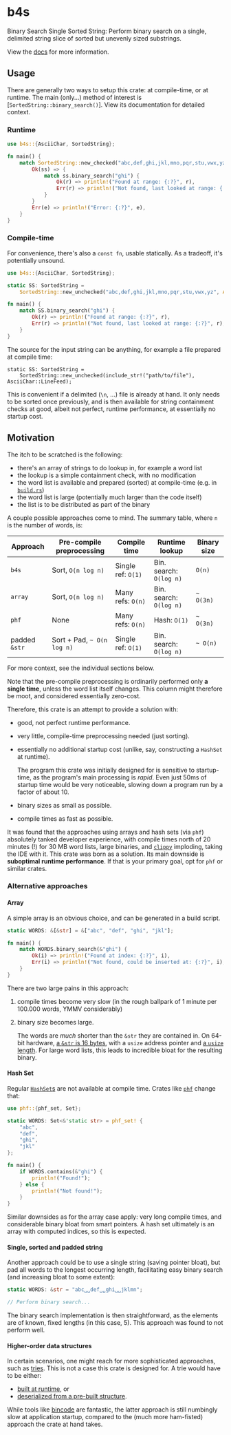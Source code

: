 <!-- markdownlint-disable MD013 -->

# b4s

Binary Search Single Sorted String: Perform binary search on a single, delimited string
slice of sorted but unevenly sized substrings.

View the [docs](https://docs.rs/b4s) for more information.

## Usage

There are generally two ways to setup this crate: at compile-time, or at runtime. The
main (only...) method of interest is [`SortedString::binary_search()`]. View its
documentation for detailed context.

### Runtime

```rust
use b4s::{AsciiChar, SortedString};

fn main() {
    match SortedString::new_checked("abc,def,ghi,jkl,mno,pqr,stu,vwx,yz", AsciiChar::Comma) {
        Ok(ss) => {
            match ss.binary_search("ghi") {
                Ok(r) => println!("Found at range: {:?}", r),
                Err(r) => println!("Not found, last looked at range: {:?}", r),
            }
        }
        Err(e) => println!("Error: {:?}", e),
    }
}
```

### Compile-time

For convenience, there's also a `const fn`, usable statically. As a tradeoff, it's
potentially unsound.

```rust
use b4s::{AsciiChar, SortedString};

static SS: SortedString =
    SortedString::new_unchecked("abc,def,ghi,jkl,mno,pqr,stu,vwx,yz", AsciiChar::Comma);

fn main() {
    match SS.binary_search("ghi") {
        Ok(r) => println!("Found at range: {:?}", r),
        Err(r) => println!("Not found, last looked at range: {:?}", r),
    }
}
```

The source for the input string can be anything, for example a file prepared at compile
time:

```rust,ignore
static SS: SortedString =
    SortedString::new_unchecked(include_str!("path/to/file"), AsciiChar::LineFeed);
```

This is convenient if a delimited (`\n`, ...) file is already at hand. It only needs to
be sorted once previously, and is then available for string containment checks at good,
albeit not perfect, runtime performance, at essentially no startup cost.

## Motivation

The itch to be scratched is the following:

- there's an array of strings to do lookup in, for example a word list
- the lookup is a simple containment check, with no modification
- the word list is available and prepared (sorted) at compile-time (e.g. in
  [`build.rs`](https://doc.rust-lang.org/cargo/reference/build-scripts.html))
- the word list is large (potentially much larger than the code itself)
- the list is to be distributed as part of the binary

A couple possible approaches come to mind. The summary table, where `n` is the number of
words, is:

| Approach      | Pre-compile preprocessing  | Compile time       | Runtime lookup          | Binary size |
| ------------- | -------------------------- | ------------------ | ----------------------- | ----------- |
| `b4s`         | Sort, `O(n log n)`         | Single ref: `O(1)` | Bin. search: `O(log n)` | `O(n)`      |
| `array`       | Sort, `O(n log n)`         | Many refs: `O(n)`  | Bin. search: `O(log n)` | `~ O(3n)`   |
| `phf`         | None                       | Many refs: `O(n)`  | Hash: `O(1)`            | `~ O(3n)`   |
| padded `&str` | Sort + Pad, `~ O(n log n)` | Single ref: `O(1)` | Bin. search: `O(log n)` | `~ O(n)`    |

For more context, see the individual sections below.

Note that the pre-compile preprocessing is ordinarily performed only **a single time**,
unless the word list itself changes. This column might therefore be moot, and considered
essentially zero-cost.

Therefore, this crate is an attempt to provide a solution with:

- good, not perfect runtime performance.
- very little, compile-time preprocessing needed (just sorting).
- essentially no additional startup cost (unlike, say, constructing a `HashSet` at
  runtime).

  The program this crate was initially designed for is sensitive to startup-time, as the
  program's main processing is *rapid*. Even just 50ms of startup time would be very
  noticeable, slowing down a program run by a factor of about 10.
- binary sizes as small as possible.
- compile times as fast as possible.

It was found that the approaches using arrays and hash sets (via `phf`) absolutely
tanked developer experience, with compile times north of 20 minutes (!) for 30 MB word
lists, large binaries, and [`clippy`](https://github.com/rust-lang/rust-clippy)
imploding, taking the IDE with it. This crate was born as a solution. Its main downside
is **suboptimal runtime performance**. If that is your primary goal, opt for `phf` or
similar crates.

### Alternative approaches

#### Array

A simple array is an obvious choice, and can be generated in a build script.

```rust
static WORDS: &[&str] = &["abc", "def", "ghi", "jkl"];

fn main() {
    match WORDS.binary_search(&"ghi") {
        Ok(i) => println!("Found at index: {:?}", i),
        Err(i) => println!("Not found, could be inserted at: {:?}", i),
    }
}
```

There are two large pains in this approach:

1. compile times become very slow (in the rough ballpark of 1 minute per 100.000 words,
   YMMV considerably)
2. binary size becomes large.

   The words are *much* shorter than the `&str` they are contained in. On 64-bit
   hardware, [a `&str` is 16
   bytes](https://doc.rust-lang.org/std/primitive.str.html#representation), with a
   `usize` address pointer and [a `usize`
   length](https://doc.rust-lang.org/book/ch15-00-smart-pointers.html). For large word
   lists, this leads to incredible bloat for the resulting binary.

#### Hash Set

Regular [`HashSet`s](https://doc.rust-lang.org/std/collections/struct.HashSet.html) are
not available at compile time. Crates like [`phf`](https://github.com/rust-phf/rust-phf)
change that:

```rust
use phf::{phf_set, Set};

static WORDS: Set<&'static str> = phf_set! {
    "abc",
    "def",
    "ghi",
    "jkl"
};

fn main() {
    if WORDS.contains(&"ghi") {
        println!("Found!");
    } else {
        println!("Not found!");
    }
}
```

Similar downsides as for the array case apply: very long compile times, and considerable
binary bloat from smart pointers. A hash set ultimately is an array with computed
indices, so this is expected.

#### Single, sorted and padded string

Another approach could be to use a single string (saving pointer bloat), but pad all
words to the longest occurring length, facilitating easy binary search (and increasing
bloat to some extent):

```rust
static WORDS: &str = "abc␣␣def␣␣ghi␣␣jklmn";

// Perform binary search...
```

The binary search implementation is then straightforward, as the elements are of known,
fixed lengths (in this case, 5). This approach was found to not perform well.

#### Higher-order data structures

In certain scenarios, one might reach for more sophisticated approaches, such as
[tries](https://en.wikipedia.org/wiki/Trie). This is not a case this crate is designed
for. A trie would have to be either:

- [built at runtime](https://docs.rs/trie-rs/0.1.1/trie_rs/index.html#usage-overview), or
- [deserialized from a pre-built structure](https://serde.rs/).

While tools like [bincode](https://docs.rs/bincode/latest/bincode/) are fantastic, the
latter approach is still numbingly slow at application startup, compared to the (much
more ham-fisted) approach the crate at hand takes.
